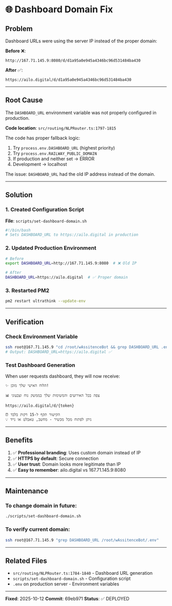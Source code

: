 # 🌐 Dashboard Domain Fix

## Problem

Dashboard URLs were using the server IP instead of the proper domain:

**Before** ❌:
```
http://167.71.145.9:8080/d/d1a95a0e945a4346bc96d531484ba430
```

**After** ✅:
```
https://ailo.digital/d/d1a95a0e945a4346bc96d531484ba430
```

---

## Root Cause

The `DASHBOARD_URL` environment variable was not properly configured in production.

**Code location**: `src/routing/NLPRouter.ts:1797-1815`

The code has proper fallback logic:
1. Try `process.env.DASHBOARD_URL` (highest priority)
2. Try `process.env.RAILWAY_PUBLIC_DOMAIN`
3. If production and neither set → ERROR
4. Development → localhost

The issue: `DASHBOARD_URL` had the old IP address instead of the domain.

---

## Solution

### 1. Created Configuration Script

**File**: `scripts/set-dashboard-domain.sh`

```bash
#!/bin/bash
# Sets DASHBOARD_URL to https://ailo.digital in production
```

### 2. Updated Production Environment

```bash
# Before
export DASHBOARD_URL=http://167.71.145.9:8080  # ❌ Old IP

# After
DASHBOARD_URL=https://ailo.digital  # ✅ Proper domain
```

### 3. Restarted PM2

```bash
pm2 restart ultrathink --update-env
```

---

## Verification

### Check Environment Variable
```bash
ssh root@167.71.145.9 "cd /root/wAssitenceBot && grep DASHBOARD_URL .env"
# Output: DASHBOARD_URL=https://ailo.digital ✅
```

### Test Dashboard Generation
When user requests dashboard, they will now receive:
```
✨ הלוח האישי שלך מוכן!

📊 צפה בכל האירועים והמשימות שלך בממשק נוח וצבעוני

https://ailo.digital/d/{token}

⏰ הקישור תקף ל-15 דקות בלבד
💡 ניתן לפתוח מכל מכשיר - מחשב, טאבלט או נייד
```

---

## Benefits

1. ✅ **Professional branding**: Uses custom domain instead of IP
2. ✅ **HTTPS by default**: Secure connection
3. ✅ **User trust**: Domain looks more legitimate than IP
4. ✅ **Easy to remember**: ailo.digital vs 167.71.145.9:8080

---

## Maintenance

### To change domain in future:
```bash
./scripts/set-dashboard-domain.sh
```

### To verify current domain:
```bash
ssh root@167.71.145.9 "grep DASHBOARD_URL /root/wAssitenceBot/.env"
```

---

## Related Files

- `src/routing/NLPRouter.ts:1784-1840` - Dashboard URL generation
- `scripts/set-dashboard-domain.sh` - Configuration script
- `.env` on production server - Environment variables

---

**Fixed**: 2025-10-12
**Commit**: 69eb971
**Status**: ✅ DEPLOYED
